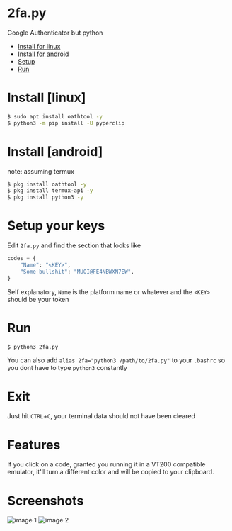 # 2fa.py
Google Authenticator but python

- [Install for linux](#install-linux)
- [Install for android](#install-android)
- [Setup](#setup)
- [Run](#run)

# Install [linux]
```sh
$ sudo apt install oathtool -y
$ python3 -m pip install -U pyperclip
```

# Install [android]
note: assuming termux
```sh
$ pkg install oathtool -y
$ pkg install termux-api -y
$ pkg install python3 -y
```

# Setup your keys
Edit `2fa.py` and find the section that looks like
```py
codes = {
    "Name": "<KEY>",
    "Some bullshit": "MUOI@FE4NBWXN7EW",
}
```
Self explanatory, `Name` is the platform name or whatever and the `<KEY>` should be your token

# Run
```sh
$ python3 2fa.py
```

You can also add `alias 2fa="python3 /path/to/2fa.py"` to your `.bashrc` so you dont have to type `python3` constantly

# Exit
Just hit `CTRL`+`C`, your terminal data should not have been cleared

# Features
If you click on a code, granted you running it in a VT200 compatible emulator, it'll turn a different color and will be copied to your clipboard.

# Screenshots
![image 1](https://media.discordapp.net/attachments/569698278271090728/826126157765410826/unknown.png)
![image 2](https://media.discordapp.net/attachments/569698278271090728/826126193244766228/unknown.png)
